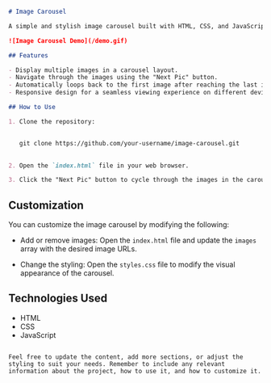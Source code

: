 ```markdown
# Image Carousel

A simple and stylish image carousel built with HTML, CSS, and JavaScript.

![Image Carousel Demo](/demo.gif)

## Features

- Display multiple images in a carousel layout.
- Navigate through the images using the "Next Pic" button.
- Automatically loops back to the first image after reaching the last image.
- Responsive design for a seamless viewing experience on different devices.

## How to Use

1. Clone the repository:


   git clone https://github.com/your-username/image-carousel.git
   

2. Open the `index.html` file in your web browser.

3. Click the "Next Pic" button to cycle through the images in the carousel.
```
## Customization

You can customize the image carousel by modifying the following:

- Add or remove images: Open the `index.html` file and update the `images` array with the desired image URLs.

- Change the styling: Open the `styles.css` file to modify the visual appearance of the carousel.

## Technologies Used

- HTML
- CSS
- JavaScript


```

Feel free to update the content, add more sections, or adjust the styling to suit your needs. Remember to include any relevant information about the project, how to use it, and how to customize it.
